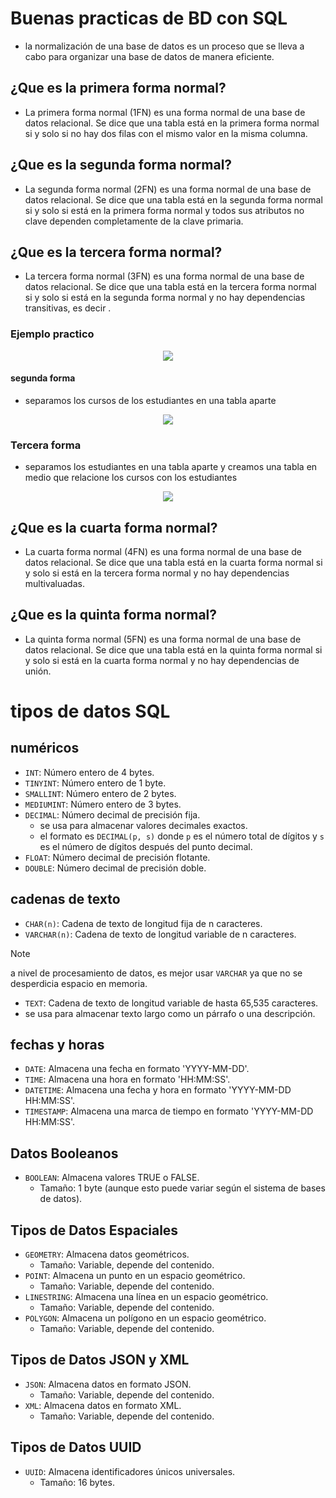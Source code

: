 # Buenas practicas de BD con SQL
- la normalización de una base de datos es un proceso que se lleva a cabo para organizar una base de datos de manera eficiente.
## ¿Que es la primera forma normal?
- La primera forma normal (1FN) es una forma normal de una base de datos relacional. Se dice que una tabla está en la primera forma normal si y solo si no hay dos filas con el mismo valor en la misma columna.
## ¿Que es la segunda forma normal?
- La segunda forma normal (2FN) es una forma normal de una base de datos relacional. Se dice que una tabla está en la segunda forma normal si y solo si está en la primera forma normal y todos sus atributos no clave dependen completamente de la clave primaria.
## ¿Que es la tercera forma normal?
- La tercera forma normal (3FN) es una forma normal de una base de datos relacional. Se dice que una tabla está en la tercera forma normal si y solo si está en la segunda forma normal y no hay dependencias transitivas, es decir .
### Ejemplo practico

<center><img src="https://i.postimg.cc/y6R9cwXv/imagen-2024-06-25-145156960.png"> </center>

#### segunda forma 
- separamos los cursos de los estudiantes en una tabla aparte
<center><img src="https://i.postimg.cc/Y92wxcTZ/imagen-2024-06-25-145601680.png"> </center>


### Tercera forma
- separamos los estudiantes en una tabla aparte y creamos una tabla en medio que relacione los cursos con los estudiantes
<center><img src="https://i.postimg.cc/fRLt8L0j/imagen-2024-06-25-145833823.png"> </center>


## ¿Que es la cuarta forma normal?
- La cuarta forma normal (4FN) es una forma normal de una base de datos relacional. Se dice que una tabla está en la cuarta forma normal si y solo si está en la tercera forma normal y no hay dependencias multivaluadas.


## ¿Que es la quinta forma normal?
- La quinta forma normal (5FN) es una forma normal de una base de datos relacional. Se dice que una tabla está en la quinta forma normal si y solo si está en la cuarta forma normal y no hay dependencias de unión.

# tipos de datos SQL
## numéricos
- `INT`: Número entero de 4 bytes.
- `TINYINT`: Número entero de 1 byte.
- `SMALLINT`: Número entero de 2 bytes.
- `MEDIUMINT`: Número entero de 3 bytes.
- `DECIMAL`: Número decimal de precisión fija.
    - se usa para almacenar valores decimales exactos.
    - el formato es `DECIMAL(p, s)` donde `p` es el número total de dígitos y `s` es el número de dígitos después del punto decimal.
- `FLOAT`: Número decimal de precisión flotante.
- `DOUBLE`: Número decimal de precisión doble.

## cadenas de texto
- `CHAR(n)`: Cadena de texto de longitud fija de n caracteres.
- `VARCHAR(n)`: Cadena de texto de longitud variable de n caracteres.

>[!NOTE]
>a nivel de procesamiento de datos, es mejor usar `VARCHAR` ya que no se desperdicia espacio en memoria.

- `TEXT`: Cadena de texto de longitud variable de hasta 65,535 caracteres.
 - se usa para almacenar texto largo como un párrafo o una descripción.

## fechas y horas
- `DATE`: Almacena una fecha en formato 'YYYY-MM-DD'.
- `TIME`: Almacena una hora en formato 'HH:MM:SS'.
- `DATETIME`: Almacena una fecha y hora en formato 'YYYY-MM-DD HH:MM:SS'.
- `TIMESTAMP`: Almacena una marca de tiempo en formato 'YYYY-MM-DD HH:MM:SS'.

## Datos Booleanos
- `BOOLEAN`: Almacena valores TRUE o FALSE.
  - Tamaño: 1 byte (aunque esto puede variar según el sistema de bases de datos).
## Tipos de Datos Espaciales
- `GEOMETRY`: Almacena datos geométricos.
    - Tamaño: Variable, depende del contenido.
- `POINT`: Almacena un punto en un espacio geométrico.
    - Tamaño: Variable, depende del contenido.
- `LINESTRING`: Almacena una línea en un espacio geométrico.
    - Tamaño: Variable, depende del contenido.
- `POLYGON`: Almacena un polígono en un espacio geométrico.
    - Tamaño: Variable, depende del contenido.
## Tipos de Datos JSON y XML
- `JSON`: Almacena datos en formato JSON.
    - Tamaño: Variable, depende del contenido.
- `XML`: Almacena datos en formato XML.
    - Tamaño: Variable, depende del contenido.
## Tipos de Datos UUID
- `UUID`: Almacena identificadores únicos universales.
    - Tamaño: 16 bytes.